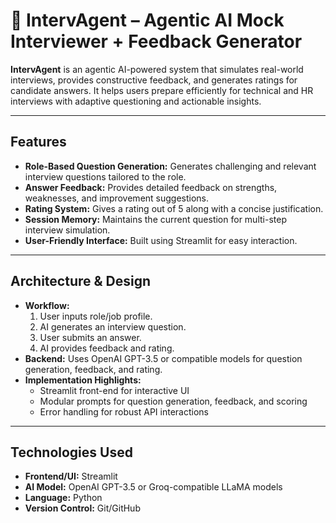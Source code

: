 # 🧠 IntervAgent – Agentic AI Mock Interviewer + Feedback Generator

**IntervAgent** is an agentic AI-powered system that simulates real-world interviews, provides constructive feedback, and generates ratings for candidate answers. It helps users prepare efficiently for technical and HR interviews with adaptive questioning and actionable insights.

---

## Features
- **Role-Based Question Generation:** Generates challenging and relevant interview questions tailored to the role.  
- **Answer Feedback:** Provides detailed feedback on strengths, weaknesses, and improvement suggestions.  
- **Rating System:** Gives a rating out of 5 along with a concise justification.  
- **Session Memory:** Maintains the current question for multi-step interview simulation.  
- **User-Friendly Interface:** Built using Streamlit for easy interaction.

---

## Architecture & Design
- **Workflow:**  
  1. User inputs role/job profile.  
  2. AI generates an interview question.  
  3. User submits an answer.  
  4. AI provides feedback and rating.  
- **Backend:** Uses OpenAI GPT-3.5 or compatible models for question generation, feedback, and rating.  
- **Implementation Highlights:**  
  - Streamlit front-end for interactive UI  
  - Modular prompts for question generation, feedback, and scoring  
  - Error handling for robust API interactions  

---

## Technologies Used
- **Frontend/UI:** Streamlit  
- **AI Model:** OpenAI GPT-3.5 or Groq-compatible LLaMA models  
- **Language:** Python  
- **Version Control:** Git/GitHub  

